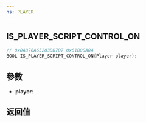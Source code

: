 ```yaml
---
ns: PLAYER
---
```

## IS_PLAYER_SCRIPT_CONTROL_ON

```c
// 0x8A876A65283DD7D7 0x61B00A84
BOOL IS_PLAYER_SCRIPT_CONTROL_ON(Player player);
```


## 參數
* **player**: 

## 返回值
